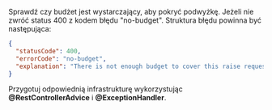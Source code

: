 Sprawdź czy budżet jest wystarczający, aby pokryć podwyżkę. Jeżeli nie zwróć status 400 z kodem błędu "no-budget". Struktura błędu powinna być następująca:
```json
{
  "statusCode": 400,
  "errorCode": "no-budget",
  "explanation": "There is not enough budget to cover this raise request."
}
```

Przygotuj odpowiednią infrastrukturę wykorzystując **@RestControllerAdvice** i **@ExceptionHandler**.